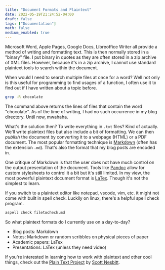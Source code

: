 ```yaml
---
title: "Document Formats and Plaintext"
date: 2022-05-19T21:24:52-04:00
draft: false
tags: ["Documentation"]
math: false
medium_enabled: true
---
```


Microsoft Word, Apple Pages, Google Docs, Libreoffice Writer all provide a method of writing and formatting text. This is then normally stored in a "binary" file. I put binary in quotes as they are often stored in a zip archive of XML files. However, because it's in a zip archive, I cannot use standard plaintext tools to search within the document. 

When would I need to search multiple files at once for a word? Well not only is this useful for programming to find usages of a function, I often use it to find out if I have written about a topic before.

```bash
grep -R chocolate
```

The command above returns the lines of files that contain the word "chocolate". As of the time of writing, I had no such occurrence in my blog directory. Until now, mwahaha.

What's the solution then? To write everything in `.txt` files? Kind of actually. We'll write plaintext files but also include a bit of formatting. We can then *publish* the document by converting it to a webpage (HTML) or a PDF document. The most popular formatting technique is [Markdown](https://daringfireball.net/projects/markdown/) (often has the extension `.md`). That's also the format that my blog posts are encoded in.

One critique of Markdown is that the user does not have much control on the output presentation of the document. Tools like [Pandoc](https://pandoc.org/) allow for custom stylesheets to control it a bit but it's still limited. In my view, the most powerful plaintext document format is [LaTex](https://www.latex-project.org/). Though it's not the simplest to learn. 

If you switch to a plaintext editor like notepad, vscode, vim, etc. it might not come with built in spell check. Luckily on linux, there's a helpful spell check program.

```bash
aspell check filetocheck.md
```

So what plaintext formats do I currently use on a day-to-day?

- Blog posts: Markdown
- Notes: Markdown or random scribbles on physical pieces of paper
- Academic papers: LaTex
- Presentations: LaTex (unless they need video)

If you're interested in learning how to work with plaintext and other cool things, check out the [Plain Text Project](https://plaintextproject.online/) by [Scott Nesbitt](https://scottnesbitt.net/).
